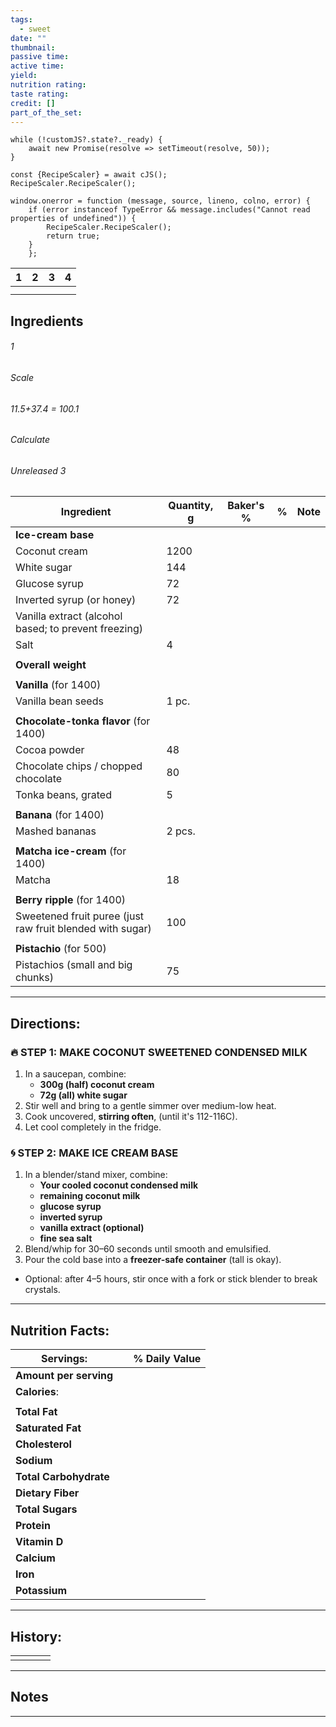 ```yaml
---
tags:
  - sweet
date: ""
thumbnail: 
passive time: 
active time: 
yield: 
nutrition rating: 
taste rating: 
credit: []
part_of_the_set:
---
```

```dataviewjs
while (!customJS?.state?._ready) { 
	await new Promise(resolve => setTimeout(resolve, 50)); 
} 

const {RecipeScaler} = await cJS();
RecipeScaler.RecipeScaler();

window.onerror = function (message, source, lineno, colno, error) {
	if (error instanceof TypeError && message.includes("Cannot read properties of undefined")) {
		RecipeScaler.RecipeScaler();
		return true;
	}
    };
```

| 1                                                                                                                                                                                                                                    | 2                                                                                                                                                                                                                                    | 3                                                                                                                                                                                                                                    | 4                                                                                                                                                                                                                                    |
| ------------------------------------------------------------------------------------------------------------------------------------------------------------------------------------------------------------------------------------ | ------------------------------------------------------------------------------------------------------------------------------------------------------------------------------------------------------------------------------------ | ------------------------------------------------------------------------------------------------------------------------------------------------------------------------------------------------------------------------------------ | ------------------------------------------------------------------------------------------------------------------------------------------------------------------------------------------------------------------------------------ |
|                                                                                                                                                                                                                                      |                                                                                                                                                                                                                                      |                                                                                                                                                                                                                                      |                                                                                                                                                                                                                                      |
|                                                                                                                                                                                                                                      |                                                                                                                                                                                                                                      |                                                                                                                                                                                                                                      |                                                                                                                                                                                                                                      |

## Ingredients

###### 1
###### Scale
###### 11.5+37.4 = 100.1
###### Calculate
###### Unreleased 3

| Ingredient                                                | Quantity, g | Baker's % | %   | Note |
| --------------------------------------------------------- | ----------- | --------- | --- | ---- |
| **Ice-cream base**                                        |             |           |     |      |
| Coconut cream                                             | 1200        |           |     |      |
| White sugar                                               | 144         |           |     |      |
| Glucose syrup                                             | 72          |           |     |      |
| Inverted syrup (or honey)                                 | 72          |           |     |      |
| Vanilla extract (alcohol based; to prevent freezing)      |             |           |     |      |
| Salt                                                      | 4           |           |     |      |
|                                                           |             |           |     |      |
| **Overall weight**                                        |             |           |     |      |
|                                                           |             |           |     |      |
| **Vanilla** (for 1400)                                    |             |           |     |      |
| Vanilla bean seeds                                        | 1 pc.       |           |     |      |
|                                                           |             |           |     |      |
| **Chocolate-tonka flavor** (for 1400)                     |             |           |     |      |
| Cocoa powder                                              | 48          |           |     |      |
| Chocolate chips / chopped chocolate                       | 80          |           |     |      |
| Tonka beans, grated                                       | 5           |           |     |      |
|                                                           |             |           |     |      |
| **Banana** (for 1400)                                     |             |           |     |      |
| Mashed bananas                                            | 2 pcs.      |           |     |      |
|                                                           |             |           |     |      |
| **Matcha ice-cream** (for 1400)                           |             |           |     |      |
| Matcha                                                    | 18          |           |     |      |
|                                                           |             |           |     |      |
| **Berry ripple** (for 1400)                               |             |           |     |      |
| Sweetened fruit puree (just raw fruit blended with sugar) | 100         |           |     |      |
|                                                           |             |           |     |      |
| **Pistachio** (for 500)                                   |             |           |     |      |
| Pistachios (small and big chunks)                         | 75          |           |     |      |





---
## Directions:
### 🔥 STEP 1: MAKE COCONUT SWEETENED CONDENSED MILK

1. In a saucepan, combine:
    - **300g (half) coconut cream**
    - **72g (all) white sugar**
2. Stir well and bring to a gentle simmer over medium-low heat.
3. Cook uncovered, **stirring often**, (until it's 112-116C).
4. Let cool completely in the fridge.

### 🌀 STEP 2: MAKE ICE CREAM BASE

1. In a blender/stand mixer, combine:
    - **Your cooled coconut condensed milk**
    - **remaining coconut milk**
    - **glucose syrup**
    - **inverted syrup**
    - **vanilla extract (optional)**
    - **fine sea salt**
2. Blend/whip for 30–60 seconds until smooth and emulsified.
3. Pour the cold base into a **freezer-safe container** (tall is okay).
- Optional: after 4–5 hours, stir once with a fork or stick blender to break crystals.


---
## Nutrition Facts:

| **Servings:**          |       | % Daily Value |
| ---------------------- | ----- | ------------- |
| **Amount per serving** |       |               |
| **Calories**:          |       |               |
|                        |       |               |
| **Total Fat**          |       |               |
| **Saturated Fat**      |       |               |
| **Cholesterol**        |       |               |
| **Sodium**             |       |               |
| **Total Carbohydrate** |       |               |
| **Dietary Fiber**      |       |               |
| **Total Sugars**       |       |               |
| **Protein**            |       |               |
| **Vitamin D**          |       |               |
| **Calcium**            |       |               |
| **Iron**               |       |               |
| **Potassium**          |       |               |

---
## History:

|     |                   |                   |                   |
| --- | ----------------- | ----------------- | ----------------- |
|     |                   |                   |                   |


---
## Notes


>

---




